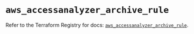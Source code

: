 # `aws_accessanalyzer_archive_rule`

Refer to the Terraform Registry for docs: [`aws_accessanalyzer_archive_rule`](https://registry.terraform.io/providers/hashicorp/aws/5.87.0/docs/resources/accessanalyzer_archive_rule).
